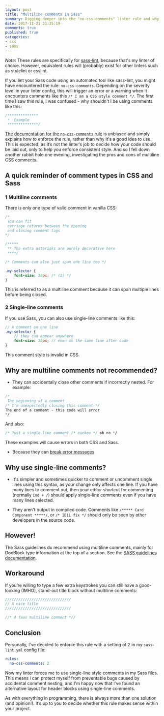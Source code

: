 ```yaml
---
layout: post
title: "Multiline comments in Sass"
summary: Digging deeper into the "no-css-comments" linter rule and why single-line comments can be preferable to multiline comments in Sass files.
date: 2017-11-21 21:35:19
comments: true
published: true
categories:
- css
- sass
---
```


_Note_: These rules are specifically for [sass-lint](https://github.com/sasstools/sass-lint), because that's my linter of choice. However, equivalent rules will (probably) exist for other linters such as stylelint or csslint.

If you lint your Sass code using an automated tool like sass-lint, you might have encountered the rule: `no-css-comments`. Depending on the severity level in your linter config, this will trigger an error or a warning when it encounters comments like this `/* I am a CSS style comment */`. The first time I saw this rule, I was confused - why shouldn't I be using comments like this:

```css
/**************
 *  Example
 **************/
```

[The documentation for the `no-css-comments` rule](https://github.com/sasstools/sass-lint/blob/develop/docs/rules/no-css-comments.md) is unbiased and simply explains how to enforce the rule, rather than why it's a good idea to use. This is expected, as it’s not the linter’s job to decide how your code should be laid out, only to help you enforce consistent style. And so I fell down another rabbit hole one evening, investigating the pros and cons of multiline CSS comments.

## A quick reminder of comment types in CSS and Sass

### 1 Multiline comments

There is only one type of valid comment in vanilla CSS:

```css
/*
 You can fit
 carriage returns between the opening
 and closing comment tags
*/

/*****
 ** The extra asterisks are purely decorative here
 ****/

/* Comments can also just span one line too */

.my-selector {
    font-size: 28px; /* (1) */
}
```

This is referred to as a multiline comment because it can span multiple lines before being closed.

### 2 Single-line comments

If you use Sass, you can also use single-line comments like this:

```sass
// A comment on one line
.my-selector {
    // they can appear anywhere
    font-size: 28px; // even on the same line after code
}
```

This comment style is invalid in CSS.

## Why are multiline comments not recommended?

* They can accidentally close other comments if incorrectly nested. For example:

```css
/*
 The beginning of a comment
/* I'm unexpectedly closing this comment */
The end of a comment - this code will error
*/
```

And also:

```css
/* Just a single-line comment /* cuckoo */ oh no */
```

These examples will cause errors in both CSS and Sass.

* Because they can [break error messages](https://css-tricks.com/sass-style-guide/#comment-450812)

## Why use single-line comments?

* It's simpler and sometimes quicker to comment or uncomment single lines using this syntax, as your change only affects one line. If you have many lines to comment out, then your editor shortcut for commenting (normally `Cmd + /`) should apply single-line comments even if you have many lines selected.

* They aren't output in compiled code. Comments like `/***** Card Component *****/`, or `/* IE11 fix */` should only be seen by other developers in the source code.

## However!

The Sass guidelines do recommend using multiline comments, mainly for DocBlock type information at the top of a section. See the [SASS guidelines documentation](https://sass-guidelin.es/#commenting).

## Workaround

If you’re willing to type a few extra keystrokes you can still have a good-looking (IMHO), stand-out title block without multiline comments:

```sass
//////////////////////////////
// A nice title
//////////////////////////////

//* A faux multiline comment *//
```

## Conclusion

Personally, I've decided to enforce this rule with a setting of 2 in my `sass-lint.yml` config file:

```yaml
rules:
  no-css-comments: 2
```

Now my linter forces me to use single-line style comments in my Sass files. This means I can protect myself from preventable bugs caused by accidental comment nesting, and I'm happy now that I've found an alternative layout for header blocks using single-line comments.

As with everything in programming, there is always more than one solution (and opinion!). It’s up to you to decide whether this rule makes sense within your project.
